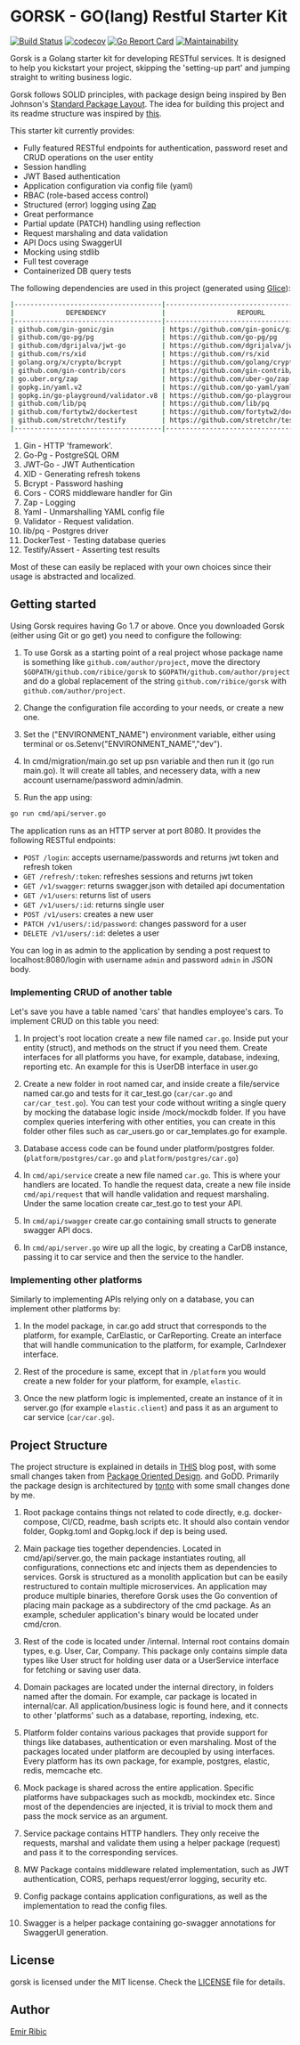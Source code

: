 # GORSK - GO(lang) Restful Starter Kit

[![Build Status](https://travis-ci.org/ribice/gorsk.svg?branch=master)](https://travis-ci.org/ribice/gorsk)
[![codecov](https://codecov.io/gh/ribice/gorsk/branch/master/graph/badge.svg)](https://codecov.io/gh/ribice/gorsk)
[![Go Report Card](https://goreportcard.com/badge/github.com/ribice/gorsk)](https://goreportcard.com/report/github.com/ribice/gorsk)
[![Maintainability](https://api.codeclimate.com/v1/badges/c3cb09dbc0bc43186464/maintainability)](https://codeclimate.com/github/ribice/gorsk/maintainability)

Gorsk is a Golang starter kit for developing RESTful services. It is designed to help you kickstart your project, skipping the 'setting-up part' and jumping straight to writing business logic.

Gorsk follows SOLID principles, with package design being inspired by Ben Johnson's [Standard Package Layout](https://medium.com/@benbjohnson/standard-package-layout-7cdbc8391fc1). The idea for building this project and its readme structure was inspired by [this](https://github.com/qiangxue/golang-restful-starter-kit).

This starter kit currently provides:

* Fully featured RESTful endpoints for authentication, password reset and CRUD operations on the user entity
* Session handling
* JWT Based authentication
* Application configuration via config file (yaml)
* RBAC (role-based access control)
* Structured (error) logging using [Zap](https://github.com/gin-contrib/zap)
* Great performance
* Partial update (PATCH) handling using reflection
* Request marshaling and data validation
* API Docs using SwaggerUI
* Mocking using stdlib
* Full test coverage
* Containerized DB query tests

The following dependencies are used in this project (generated using [Glice](https://github.com/ribice/glice)):

```bash
|-------------------------------------|--------------------------------------------|--------------|
|             DEPENDENCY              |                  REPOURL                   |   LICENSE    |
|-------------------------------------|--------------------------------------------|--------------|
| github.com/gin-gonic/gin            | https://github.com/gin-gonic/gin           | MIT          |
| github.com/go-pg/pg                 | https://github.com/go-pg/pg                | bsd-2-clause |
| github.com/dgrijalva/jwt-go         | https://github.com/dgrijalva/jwt-go        | MIT          |
| github.com/rs/xid                   | https://github.com/rs/xid                  | MIT          |
| golang.org/x/crypto/bcrypt          | https://github.com/golang/crypto           |              |
| github.com/gin-contrib/cors         | https://github.com/gin-contrib/cors        | MIT          |
| go.uber.org/zap                     | https://github.com/uber-go/zap             | MIT          |
| gopkg.in/yaml.v2                    | https://github.com/go-yaml/yaml            |              |
| gopkg.in/go-playground/validator.v8 | https://github.com/go-playground/validator | MIT          |
| github.com/lib/pq                   | https://github.com/lib/pq                  | Other        |
| github.com/fortytw2/dockertest      | https://github.com/fortytw2/dockertest     | MIT          |
| github.com/stretchr/testify         | https://github.com/stretchr/testify        | Other        |
|-------------------------------------|--------------------------------------------|--------------|
```

1. Gin - HTTP 'framework'.
2. Go-Pg - PostgreSQL ORM
3. JWT-Go - JWT Authentication
4. XID - Generating refresh tokens
5. Bcrypt - Password hashing
6. Cors - CORS middleware handler for Gin
7. Zap - Logging
8. Yaml - Unmarshalling YAML config file
9. Validator - Request validation.
10. lib/pq - Postgres driver
11. DockerTest - Testing database queries
12. Testify/Assert - Asserting test results

Most of these can easily be replaced with your own choices since their usage is abstracted and localized.

## Getting started

Using Gorsk requires having Go 1.7 or above. Once you downloaded Gorsk (either using Git or go get) you need to configure the following:

1. To use Gorsk as a starting point of a real project whose package name is something like `github.com/author/project`, move the directory `$GOPATH/github.com/ribice/gorsk` to `$GOPATH/github.com/author/project` and do a global replacement of the string `github.com/ribice/gorsk` with `github.com/author/project`.

2. Change the configuration file according to your needs, or create a new one.

3. Set the ("ENVIRONMENT_NAME") environment variable, either using terminal or os.Setenv("ENVIRONMENT_NAME","dev").

4. In cmd/migration/main.go set up psn variable and then run it (go run main.go). It will create all tables, and necessery data, with a new account username/password admin/admin.

5. Run the app using:

```bash
go run cmd/api/server.go
```

The application runs as an HTTP server at port 8080. It provides the following RESTful endpoints:

* `POST /login`: accepts username/passwords and returns jwt token and refresh token
* `GET /refresh/:token`: refreshes sessions and returns jwt token
* `GET /v1/swagger`: returns swagger.json with detailed api documentation
* `GET /v1/users`: returns list of users
* `GET /v1/users/:id`: returns single user
* `POST /v1/users`: creates a new user
* `PATCH /v1/users/:id/password`: changes password for a user
* `DELETE /v1/users/:id`: deletes a user

You can log in as admin to the application by sending a post request to localhost:8080/login with username `admin` and password `admin` in JSON body.

### Implementing CRUD of another table

Let's save you have a table named 'cars' that handles employee's cars. To implement CRUD on this table you need:

1. In project's root location create a new file named `car.go`. Inside put your entity (struct), and methods on the struct if you need them. Create interfaces for all platforms you have, for example, database, indexing, reporting etc. An example for this is UserDB interface in user.go

2. Create a new folder in root named car, and inside create a file/service named car.go and tests for it car_test.go (`car/car.go` and `car/car_test.go`). You can test your code without writing a single query by mocking the database logic inside /mock/mockdb folder. If you have complex queries interfering with other entities, you can create in this folder other files such as car_users.go or car_templates.go for example.

3. Database access code can be found under platform/postgres folder. (`platform/postgres/car.go` and `platform/postgres/car.go`)

4. In `cmd/api/service` create a new file named `car.go`. This is where your handlers are located. To handle the request data, create a new file inside `cmd/api/request` that will handle validation and request marshaling. Under the same location create car_test.go to test your API.

5. In `cmd/api/swagger` create car.go containing small structs to generate swagger API docs.

6. In `cmd/api/server.go` wire up all the logic, by creating a CarDB instance, passing it to car service and then the service to the handler.

### Implementing other platforms

Similarly to implementing APIs relying only on a database, you can implement other platforms by:

1. In the model package, in car.go add struct that corresponds to the platform, for example, CarElastic, or CarReporting. Create an interface that will handle communication to the platform, for example, CarIndexer interface.

2. Rest of the procedure is same, except that in `/platform` you would create a new folder for your platform, for example, `elastic`.

3. Once the new platform logic is implemented, create an instance of it in server.go (for example `elastic.client`) and pass it as an argument to car service (`car/car.go`).

## Project Structure

The project structure is explained in details in [THIS](https://medium.com/@benbjohnson/standard-package-layout-7cdbc8391fc1) blog post, with some small changes taken from [Package Oriented Design](https://www.ardanlabs.com/blog/2017/02/package-oriented-design.html). and GoDD. Primarily the package design is architectured by [tonto](https://github.com/tonto) with some small changes done by me.

1. Root package contains things not related to code directly, e.g. docker-compose, CI/CD, readme, bash scripts etc. It should also contain vendor folder, Gopkg.toml and Gopkg.lock if dep is being used.

2. Main package ties together dependencies. Located in cmd/api/server.go, the main package instantiates routing, all configurations, connections etc and injects them as dependencies to services. Gorsk is structured as a monolith application but can be easily restructured to contain multiple microservices. An application may produce multiple binaries, therefore Gorsk uses the Go convention of placing main package as a subdirectory of the cmd package. As an example, scheduler application's binary would be located under cmd/cron.

3. Rest of the code is located under /internal. Internal root contains domain types, e.g. User, Car, Company. This package only contains simple data types like User struct for holding user data or a UserService interface for fetching or saving user data.

4. Domain packages are located under the internal directory, in folders named after the domain. For example, car package is located in internal/car. All application/business logic is found here, and it connects to other 'platforms' such as a database, reporting, indexing, etc.

5. Platform folder contains various packages that provide support for things like databases, authentication or even marshaling. Most of the packages located under platform are decoupled by using interfaces. Every platform has its own package, for example, postgres, elastic, redis, memcache etc.

6. Mock package is shared across the entire application. Specific platforms have subpackages such as mockdb, mockindex etc. Since most of the dependencies are injected, it is trivial to mock them and pass the mock service as an argument.

7. Service package contains HTTP handlers. They only receive the requests, marshal and validate them using a helper package (request) and pass it to the corresponding services.

8. MW Package contains middleware related implementation, such as JWT authentication, CORS, perhaps request/error logging, security etc.

9. Config package contains application configurations, as well as the implementation to read the config files.

10. Swagger is a helper package containing go-swagger annotations for SwaggerUI generation.

## License

gorsk is licensed under the MIT license. Check the [LICENSE](LICENSE.md) file for details.

## Author

[Emir Ribic](https://ribice.ba)